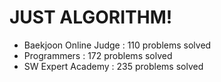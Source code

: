 # JUST ALGORITHM!

- Baekjoon Online Judge : 110 problems solved
- Programmers : 172 problems solved
- SW Expert Academy : 235 problems solved
